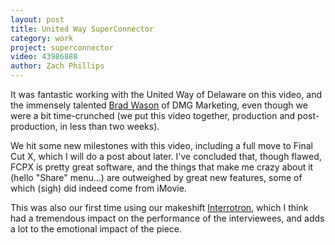 ```yaml
---
layout: post
title: United Way SuperConnector
category: work
project: superconnector
video: 43986888
author: Zach Phillips
---
```


It was fantastic working with the United Way of Delaware on this video, and the immensely talented [Brad Wason](/kitchen-logo) of DMG Marketing, even though we were a bit time-crunched (we put this video together, production and post-production, in less than two weeks).

We hit some new milestones with this video, including a full move to Final Cut X, which I will do a post about later. I've concluded that, though flawed, FCPX is pretty great software, and the things that make me crazy about it (hello "Share" menu...) are outweighed by great new features, some of which (sigh) did indeed come from iMovie.

This was also our first time using our makeshift [Interrotron](/tools/interrotron), which I think had a tremendous impact on the performance of the interviewees, and adds a lot to the emotional impact of the piece.